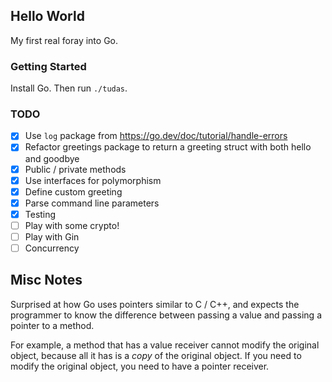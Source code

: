 ## Hello World

My first real foray into Go.

### Getting Started

Install Go. Then run `./tudas`.

### TODO

* [x] Use `log` package from https://go.dev/doc/tutorial/handle-errors
* [x] Refactor greetings package to return a greeting struct with both hello and goodbye
* [x] Public / private methods
* [x] Use interfaces for polymorphism
* [x] Define custom greeting
* [x] Parse command line parameters
* [x] Testing
* [ ] Play with some crypto!
* [ ] Play with Gin
* [ ] Concurrency

## Misc Notes

Surprised at how Go uses pointers similar to C / C++, and expects the programmer to know the difference between passing a value and passing a pointer to a method.

For example, a method that has a value receiver cannot modify the original object, because all it has is a _copy_ of the original object. If you need to modify the original object, you need to have a pointer receiver.

